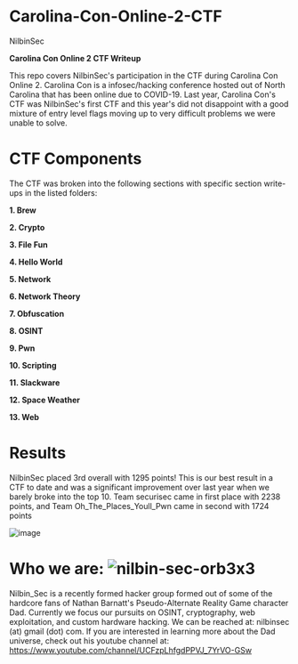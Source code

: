 # Carolina-Con-Online-2-CTF
NilbinSec

<b> Carolina Con Online 2 CTF Writeup</b>

This repo covers NilbinSec's participation in the CTF during Carolina Con Online 2. Carolina Con is a infosec/hacking conference hosted out of North Carolina that has been online due to COVID-19. Last year, Carolina Con's CTF was NilbinSec's first CTF and this year's did not disappoint with a good mixture of entry level flags moving up to very difficult problems we were unable to solve. 

# CTF Components
The CTF was broken into the following sections with specific section write-ups in the listed folders:

**1. Brew**

**2. Crypto**

**3. File Fun**

**4. Hello World**

**5. Network**

**6. Network Theory**

**7. Obfuscation**

**8. OSINT**

**9. Pwn**

**10. Scripting**

**11. Slackware**

**12. Space Weather**

**13. Web**

# Results
NilbinSec placed 3rd overall with 1295 points! This is our best result in a CTF to date and was a significant improvement over last year when we barely broke into the top 10. Team securisec came in first place with 2238 points, and Team Oh_The_Places_Youll_Pwn came in second with 1724 points

![image](https://user-images.githubusercontent.com/85370905/166156554-032b76d5-bd95-4890-83e4-68b37f7853ca.png)



 
# Who we are: ![nilbin-sec-orb3x3](https://user-images.githubusercontent.com/85370905/121083132-0ad60580-c7ad-11eb-90d8-ed91622db41f.png)
Nilbin_Sec is a recently formed hacker group formed out of some of the hardcore fans of Nathan Barnatt's Pseudo-Alternate Reality Game character Dad. Currently we focus our pursuits on OSINT, cryptography, web exploitation, and custom hardware hacking. We can be reached at: nilbinsec (at) gmail (dot) com. If you are interested in learning more about the Dad universe, check out his youtube channel at: https://www.youtube.com/channel/UCFzpLhfgdPPVJ_7YrVO-GSw
